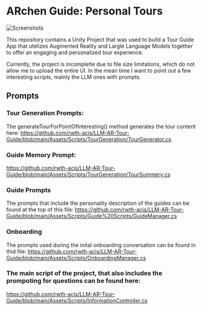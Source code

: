 # ARchen Guide: Personal Tours

![Screenshots](https://github.com/user-attachments/assets/226d9f8e-caa9-486b-8300-d9b4d1dd2283)

This repository contains a Unity Project that was used to build a Tour Guide App that utelizes Augmented Reality and Largle Language Models together to offer an engaging and personalized tour experience.

Currently, the project is incompletle due to file size limitations, which do not allow me to upload the entire UI. In the mean time I want to point out a few interesting scripts, mainly the LLM ones with prompts.

## Prompts

### Tour Generation Prompts:
The generateTourForPointOfInteresting() method generates the tour content here:
https://github.com/rwth-acis/LLM-AR-Tour-Guide/blob/main/Assets/Scripts/TourGeneration/TourGenerator.cs

### Guide Memory Prompt:
https://github.com/rwth-acis/LLM-AR-Tour-Guide/blob/main/Assets/Scripts/TourGeneration/TourSummery.cs

### Guide Prompts
The prompts that include the personality description of the guides can be found at the top of this file:
https://github.com/rwth-acis/LLM-AR-Tour-Guide/blob/main/Assets/Scripts/Guide%20Scripts/GuideManager.cs

### Onboarding
The prompts used during the inital onboarding conversation can be found in thid file:
https://github.com/rwth-acis/LLM-AR-Tour-Guide/blob/main/Assets/Scripts/OnboardingManager.cs

### The main script of the project, that also includes the prompoting for questions can be found here:
https://github.com/rwth-acis/LLM-AR-Tour-Guide/blob/main/Assets/Scripts/InformationController.cs
